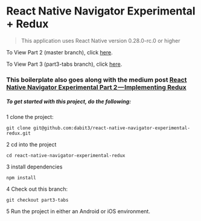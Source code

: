 # React Native Navigator Experimental + Redux

> This application uses React Native version 0.28.0-rc.0 or higher

To View Part 2 (master branch), click [here](https://github.com/dabit3/react-native-navigator-experimental-redux).

To View Part 3 (part3-tabs branch), click [here](https://github.com/dabit3/react-native-navigator-experimental-redux/tree/part3-tabs).

### This boilerplate also goes along with the medium post [React Native Navigator Experimental Part 2 — Implementing Redux](https://medium.com/@dabit3/react-native-navigator-experimental-part-2-implementing-redux-c6acbf66eca1#.r9y4dfocq)

##### To get started with this project, do the following:

1 clone the project:

```
git clone git@github.com:dabit3/react-native-navigator-experimental-redux.git
```

2 cd into the project

```
cd react-native-navigator-experimental-redux
```

3 install dependencies

```
npm install
```

4 Check out this branch:

```
git checkout part3-tabs
```

5 Run the project in either an Android or iOS environment.
